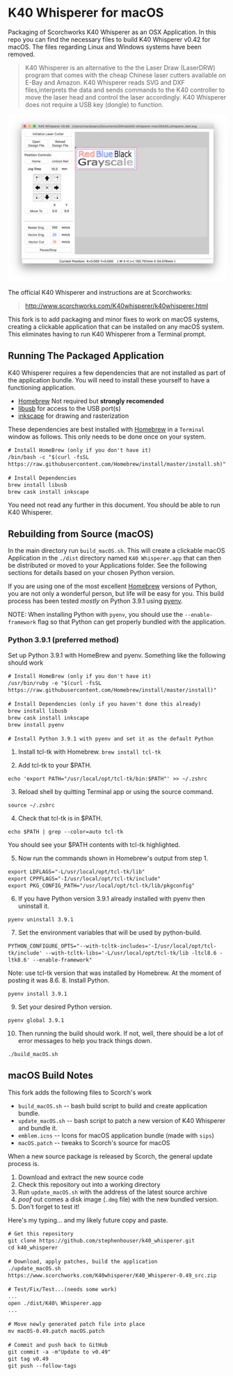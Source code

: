 # K40 Whisperer for macOS

Packaging of Scorchworks K40 Whisperer as an OSX Application. In this repo you can find the necessary files to build K40 Whisperer v0.42 for macOS. The files regarding Linux and Windows systems have been removed.

> K40 Whisperer is an alternative to the the Laser Draw (LaserDRW) program that comes with the cheap Chinese laser cutters available on E-Bay and Amazon. K40 Whisperer reads SVG and DXF files,interprets the data and sends commands to the K40 controller to move the laser head and control the laser accordingly. K40 Whisperer does not require a USB key (dongle) to function.

![K40 Whisperer running on macOS](https://github.com/rsre/K40-Whisperer-macOS/blob/master/K40-Whisperer-running-on-macOS.png "K40 Whisperer")

The official K40 Whisperer and instructions are at Scorchworks:

> http://www.scorchworks.com/K40whisperer/k40whisperer.html

This fork is to add packaging and minor fixes to work on macOS systems, creating a clickable application that can be installed on any macOS system. This eliminates having to run K40 Whisperer from a Terminal prompt.

## Running The Packaged Application

K40 Whisperer requires a few dependencies that are not installed as part of the application bundle. You will need to install these yourself to have a functioning application.

* [Homebrew](https://brew.sh/) Not required but **strongly recomended**
* [libusb](https://libusb.info) for access to the USB port(s)
* [inkscape](https://inkscape.org) for drawing and rasterization

These dependencies are best installed with [Homebrew](https://brew.sh/) in a `Terminal` window as follows. This only needs to be done once on your system.

```
# Install HomeBrew (only if you don't have it)
/bin/bash -c "$(curl -fsSL https://raw.githubusercontent.com/Homebrew/install/master/install.sh)"

# Install Dependencies
brew install libusb
brew cask install inkscape
```

You need not read any further in this document. You should be able to run K40 Whisperer.

## Rebuilding from Source (macOS)

In the main directory run `build_macOS.sh`. This will create a clickable macOS Application in the `./dist` directory named `K40 Whisperer.app` that can then be distributed or moved to your Applications folder. See the following sections for details based on your chosen Python version.

If you are using one of the most excellent [Homebrew](https://brew.sh/) versions of Python, you are not only a wonderful person, but life will be easy for you. This build process has been tested *mostly* on Python 3.9.1 using [pyenv](https://github.com/pyenv/pyenv).

NOTE: When installing Python with `pyenv`, you should use the `--enable-framework` flag so that Python can get properly bundled with the application.

### Python 3.9.1 (preferred method)

Set up Python 3.9.1 with HomeBrew and pyenv. Something like the following should work

```
# Install HomeBrew (only if you don't have it)
/usr/bin/ruby -e "$(curl -fsSL https://raw.githubusercontent.com/Homebrew/install/master/install)"

# Install Dependencies (only if you haven't done this already)
brew install libusb
brew cask install inkscape
brew install pyenv

# Install Python 3.9.1 with pyenv and set it as the default Python
```

1. Install tcl-tk with Homebrew.
```brew install tcl-tk```

2. Add tcl-tk to your $PATH.
```
echo 'export PATH="/usr/local/opt/tcl-tk/bin:$PATH"' >> ~/.zshrc
```
3. Reload shell by quitting Terminal app or using the source command.
```
source ~/.zshrc
```
4. Check that tcl-tk is in $PATH.
```
echo $PATH | grep --color=auto tcl-tk
```
You should see your $PATH contents with tcl-tk highlighted.

5. Now run the commands shown in Homebrew's output from step 1.
```
export LDFLAGS="-L/usr/local/opt/tcl-tk/lib"
export CPPFLAGS="-I/usr/local/opt/tcl-tk/include"
export PKG_CONFIG_PATH="/usr/local/opt/tcl-tk/lib/pkgconfig"
```
6. If you have Python version 3.9.1 already installed with pyenv then uninstall it.
```
pyenv uninstall 3.9.1
```
7. Set the environment variables that will be used by python-build.
```
PYTHON_CONFIGURE_OPTS="--with-tcltk-includes='-I/usr/local/opt/tcl-tk/include' --with-tcltk-libs='-L/usr/local/opt/tcl-tk/lib -ltcl8.6 -ltk8.6' --enable-framework" 
```
Note: use tcl-tk version that was installed by Homebrew. At the moment of posting it was 8.6.
8. Install Python.
```
pyenv install 3.9.1
```
9. Set your desired Python version.
```
pyenv global 3.9.1
```
10. Then running the build should work. If not, well, there should be a lot of error messages to help you track things down.
```
./build_macOS.sh
```


## macOS Build Notes

This fork adds the following files to Scorch's work

* `build_macOS.sh` -- bash build script to build and create application bundle.
* `update_macOS.sh` -- bash script to patch a new version of K40 Whisperer and bundle it.
* `emblem.icns` -- Icons for macOS application bundle (made with `sips`)
* `macOS.patch` -- tweaks to Scorch's source for macOS

When a new source package is released by Scorch, the general update process is.

1. Download and extract the new source code
2. Check this repository out into a working directory
3. Run `update_macOS.sh` with the address of the latest source archive
4. *poof* out comes a disk image (`.dmg` file) with the new bundled version.
5. Don't forget to test it!

Here's my typing... and my likely future copy and paste.

```
# Get this repository
git clone https://github.com/stephenhouser/k40_whisperer.git
cd k40_whisperer

# Download, apply patches, build the application
./update_macOS.sh https://www.scorchworks.com/K40whisperer/K40_Whisperer-0.49_src.zip

# Test/Fix/Test...(needs some work)
...
open ./dist/K40\ Whisperer.app
...

# Move newly generated patch file into place
mv macOS-0.49.patch macOS.patch

# Commit and push back to GitHub
git commit -a -m"Update to v0.49"
git tag v0.49
git push --follow-tags
```
